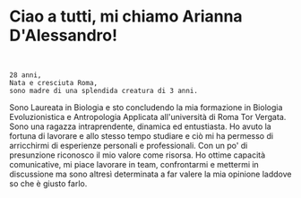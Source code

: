 # Ciao a tutti, mi chiamo Arianna D'Alessandro!


```


28 anni,
Nata e cresciuta Roma,
sono madre di una splendida creatura di 3 anni.
```

Sono Laureata in Biologia e sto concludendo la mia formazione in Biologia Evoluzionistica e Antropologia Applicata all'università di Roma Tor Vergata.
Sono una ragazza intraprendente, dinamica ed entustiasta. Ho avuto la fortuna di lavorare e allo stesso tempo studiare e ciò mi ha permesso di arricchirmi di esperienze personali e professionali.
Con un po' di presunzione riconosco il mio valore come risorsa.
Ho ottime capacità comunicative, mi piace lavorare in team, confrontarmi e mettermi in discussione ma sono altresì determinata a far valere la mia opinione laddove so che è giusto farlo.
